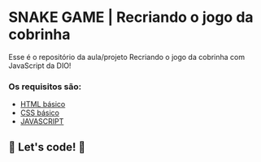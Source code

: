 # SNAKE GAME | Recriando o jogo da cobrinha

Esse é o repositório da aula/projeto Recriando o jogo da cobrinha com JavaScript da DIO!

### Os requisitos são:
* [HTML básico](https://www.w3schools.com/html/)
* [CSS básico](https://developer.mozilla.org/pt-BR/docs/Web/CSS)
* [JAVASCRIPT](https://developer.mozilla.org/pt-BR/docs/Web/JavaScript)

## 🚀 Let's code! 🚀
